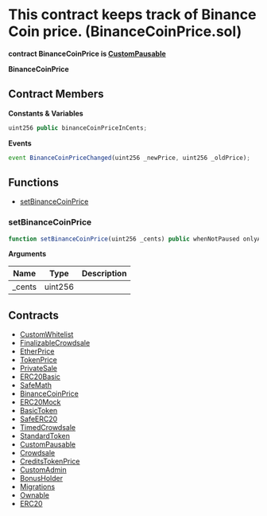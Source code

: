 ﻿# This contract keeps track of Binance Coin price. (BinanceCoinPrice.sol)

**contract BinanceCoinPrice is [CustomPausable](CustomPausable.md)**

**BinanceCoinPrice**

## Contract Members
**Constants & Variables**

```js
uint256 public binanceCoinPriceInCents;
```

**Events**

```js
event BinanceCoinPriceChanged(uint256 _newPrice, uint256 _oldPrice);
```

## Functions

- [setBinanceCoinPrice](#setbinancecoinprice)

### setBinanceCoinPrice

```js
function setBinanceCoinPrice(uint256 _cents) public whenNotPaused onlyAdmin
```

**Arguments**

| Name        | Type           | Description  |
| ------------- |------------- | -----|
| _cents | uint256 |  | 

## Contracts

- [CustomWhitelist](CustomWhitelist.md)
- [FinalizableCrowdsale](FinalizableCrowdsale.md)
- [EtherPrice](EtherPrice.md)
- [TokenPrice](TokenPrice.md)
- [PrivateSale](PrivateSale.md)
- [ERC20Basic](ERC20Basic.md)
- [SafeMath](SafeMath.md)
- [BinanceCoinPrice](BinanceCoinPrice.md)
- [ERC20Mock](ERC20Mock.md)
- [BasicToken](BasicToken.md)
- [SafeERC20](SafeERC20.md)
- [TimedCrowdsale](TimedCrowdsale.md)
- [StandardToken](StandardToken.md)
- [CustomPausable](CustomPausable.md)
- [Crowdsale](Crowdsale.md)
- [CreditsTokenPrice](CreditsTokenPrice.md)
- [CustomAdmin](CustomAdmin.md)
- [BonusHolder](BonusHolder.md)
- [Migrations](Migrations.md)
- [Ownable](Ownable.md)
- [ERC20](ERC20.md)
